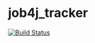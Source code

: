 # job4j_tracker

[![Build Status](https://app.travis-ci.com/alxkzncoff/job4j_tracker.svg?branch=master)](https://app.travis-ci.com/alxkzncoff/job4j_tracker)